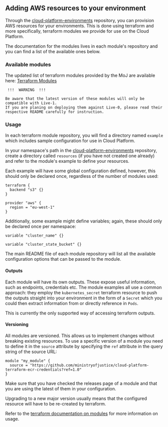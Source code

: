 ## Adding AWS resources to your environment

Through the [cloud-platform-environments][env-repo] repository, you can provision AWS resources for your environments. This is done using terraform and more specifically, terraform modules we provide for use on the Cloud Platform.

The documentation for the modules lives in each module's repository and you can find a list of the available ones below.

### Available modules

The updated list of terraform modules provided by the MoJ are available here: [Terraform Modules][tf-modules-list]

```
 !!!  WARNING  !!!

Be aware that the latest version of these modules will only be compatible with Live-1.
If you are planing on deploying them against Live-0, please read their respective README carefully for instruction.

```

### Usage

In each terraform module repository, you will find a directory named `example` which includes sample configuration for use in Cloud Platform.

In your namespace's path in the [cloud-platform-environments][env-repo] repository, create a directory called `resources` (if you have not created one already) and refer to the module's example to define your resources.

Each example will have some global configuration defined, however, this should only be declared once, regardless of the number of modules used:

```
terraform {
  backend "s3" {}
}

provider "aws" {
  region = "eu-west-1"
}
```

Additionally, some example might define variables; again, these should only be declared once per namespace:

```
variable "cluster_name" {}

variable "cluster_state_bucket" {}
```

The main README file of each module repository will list all the available configuration options that can be passed to the module.

#### Outputs
Each module will have its own outputs. These expose useful information, such as endpoints, credentials etc. The module examples all use a common approach: they employ the `kubernetes_secret` terraform resource to push the outputs straight into your environment in the form of a `Secret` which you could then extract information from or directly reference in `Pods`.

This is currently the only supported way of accessing terraform outputs.

#### Versioning

All modules are versioned. This allows us to implement changes without breaking existing resources. To use a specific version of a module you need to define it in the `source` attribute by specifying the `ref` attribute in the query string of the source URL:

```
module "my_module" {
  source = "https://github.com/ministryofjustice/cloud-platform-terraform-ecr-credentials?ref=1.0"
}
```

Make sure that you have checked the releases page of a module and that you are using the latest of them in your configuration.

Upgrading to a new major version usually means that the configured resource will have to be re-created by terraform.

Refer to the [terraform documentation on modules][tf-modules-docs] for more information on usage.



[env-repo]: https://github.com/ministryofjustice/cloud-platform-environments/
[tf-modules-list]: https://github.com/ministryofjustice/cloud-platform#terraform-modules
[tf-modules-docs]: http://terraform.io/docs/modules
